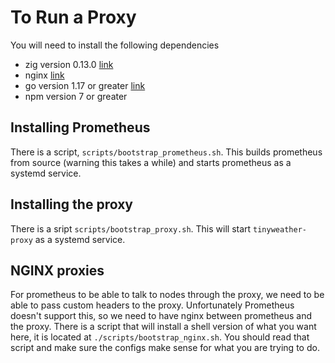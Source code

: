 # To Run a Proxy

You will need to install the following dependencies

- zig version 0.13.0 [link](https://ziglang.org/learn/getting-started/)
- nginx [link](https://nginx.org/)
- go version 1.17 or greater [link](https://go.dev/doc/install)
- npm version 7 or greater

## Installing Prometheus

There is a script, `scripts/bootstrap_prometheus.sh`. This builds prometheus from source (warning this takes a while) and starts prometheus as a systemd service.

## Installing the proxy

There is a sript `scripts/bootstrap_proxy.sh`. This will start `tinyweather-proxy` as a systemd service. 

## NGINX proxies

For prometheus to be able to talk to nodes through the proxy, we need to be able to pass custom headers to the proxy. Unfortunately Prometheus doesn't support this, so we need to have nginx between prometheus and the proxy. There is a script that will install a shell version of what you want here, it is located at `./scripts/bootstrap_nginx.sh`. You should read that script and make sure the configs make sense for what you are trying to do.  
